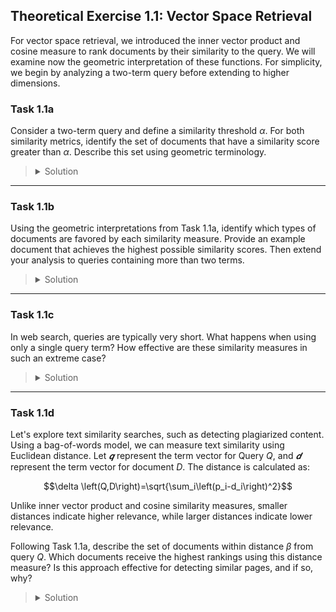 ## Theoretical Exercise 1.1: Vector Space Retrieval

For vector space retrieval, we introduced the inner vector product and cosine measure to rank documents by their similarity to the query. We will examine now the geometric interpretation of these functions. For simplicity, we begin by analyzing a two-term query before extending to higher dimensions.


### Task 1.1a
Consider a two-term query and define a similarity threshold $α$. For both similarity metrics, identify the set of documents that have a similarity score greater than $α$. Describe this set using geometric terminology.


> <details>
> <summary>Solution</summary>
> <br/>
> The dot product divides the space using a hyperplane, which in two-dimensional space appears as the line $𝒒^⊤𝒙=α$. Documents considered relevant lie on one side of this line, opposite from the origin. The query vector $𝒒$ serves as the normal vector to this line (or hyperplane when there are more than two query terms). In contrast, the cosine measure divides the space using a hypercone, which is defined by the query vector $𝒒$ and angle $acos(α)$. Documents that fall within this hypercone are considered relevant.
> <br/><br/>
> The hypercone extends across all dimensions containing query or document terms. In comparison, the dot product maps each document onto just the space defined by query terms. Looking at the formulas: the dot product simply sums up the products of corresponding components between query and document. When $q_j=0$, that component can be ignored, effectively projecting documents onto only the query term dimensions. The cosine measure also computes a component-wise sum, but then divides by both document and query lengths. While the query length only involves dimensions with query terms, the document length includes all dimensions with document terms. Therefore, the angle is measured not in the reduced query-term space, but in the full dimensional space containing both document and query terms.
> </details>

---

### Task 1.1b
Using the geometric interpretations from Task 1.1a, identify which types of documents are favored by each similarity measure. Provide an example document that achieves the highest possible similarity scores. Then extend your analysis to queries containing more than two terms.

> <details>
> <summary>Solution</summary>
> <br/>
> The dot-product favors longer documents since the product sum grows with term frequencies, and longer documents tend to have a higher number of term occurrences than shorter documents. In practice, this means that brief documents containing all query terms may rank lower than lengthy documents that only contain some query terms but with higher frequencies. This similarity measure is vulnerable to manipulation, as malicious users can artificially inflate term frequencies to achieve high rankings for targeted query terms.
> <br/><br/>
> The cosine measure favors documents that maintain term frequency ratios similar to the query. For instance, given a query "cat dog", documents containing equal frequencies of "cat" and "dog" receive the highest rankings (as their vectors align with the query vector). However, the document length normalization component penalizes longer documents by considering all terms when computing the angle between document and query vectors. This inclusion of non-query terms in the scoring calculation is counterintuitive for information retrieval purposes. We may argue that relevance should be determined primarily by how well documents represent query concepts, not by the presence of additional information unrelated to the query. A document containing precisely what a user seeks shouldn't be penalized merely because it contains other information as well.
> <br/><br/>
> Both dot-product and cosine similarity remain widely used as foundational scoring methods, including in modern semantic search with embeddings. However, newer approaches like BM25 have improved upon their limitations. BM25 takes a hybrid approach that addresses the drawbacks of both methods. Like the dot product, it considers term frequency, but applies a saturation function that yields diminishing returns for additional occurrences. For length normalization, rather than using cosine similarity's vector normalization, BM25 normalizes document length against the collection's average length. This provides a more balanced approach that moderately penalizes very long documents without the harsh penalties imposed by cosine similarity.
> </details>

---

### Task 1.1c
In web search, queries are typically very short. What happens when using only a single query term? How effective are these similarity measures in such an extreme case?

> <details>
> <summary>Solution</summary>
> <br>
> Web search engines typically avoid using pure vector space retrieval models for multiple reasons. Web queries tend to be very short, usually one or two terms and rarely more than four. As discussed previously, the inner vector product is susceptible to keyword spamming, where long documents with high query term frequencies can dominate the rankings. Even in the absence of deliberate manipulation, the inner vector product inherently favors longer documents over more relevant ones. In the case of single-term queries, documents would simply be ranked by term frequency, with the document containing the most occurrences appearing first.
> <br/><br/>
> The cosine measure does not offer significant improvements over the dot-product. While it performs effectively with longer queries containing infrequent terms, it becomes less effective with short queries. The issue of query term ratios discussed earlier becomes evident. In the extreme case of a single query term, there is only one direction in the one-dimensional space, and all documents containing that query term are considered relevant. The only distinction in relevance comes from the angle introduced by other document terms, which penalizes documents with diverse vocabulary and favors pages containing only the query term, such as a page with just the word "Microsoft".
> <br/><br/>
> Due to the shortcomings of these methods, most modern web search engines employ classical methods only to retrieve documents (with some adjustments to increase recall) and use more advanced techniques to rank the pages. We will discuss this in more detail in a later chapter of the course. 
> </details>

---

### Task 1.1d
Let's explore text similarity searches, such as detecting plagiarized content. Using a bag-of-words model, we can measure text similarity using Euclidean distance. Let $𝒒$ represent the term vector for Query $Q$, and $𝒅$ represent the term vector for document $D$. The distance is calculated as:

$$\delta \left(Q,D\right)=\sqrt{\sum_i\left(p_i-d_i\right)^2}$$

Unlike inner vector product and cosine similarity measures, smaller distances indicate higher relevance, while larger distances indicate lower relevance.

Following Task 1.1a, describe the set of documents within distance $\beta$ from query $Q$. Which documents receive the highest rankings using this distance measure? Is this approach effective for detecting similar pages, and if so, why?

> <details>
> <summary>Solution</summary>
> <br>
> Using Euclidean distance, the query defines a hypersphere (or circle in two dimensions) around the query point with radius $\beta$. Documents within this sphere are considered relevant, while those outside are not. The method favors documents containing all query terms with term frequencies matching the query document. This approach favors identical or slightly modified copies of the query text, but cannot identify query content embedded within longer documents. The method works well for finding duplicate pages and can effectively filtering them out to avoid showing nearly identical documents in search results.
> </details>

